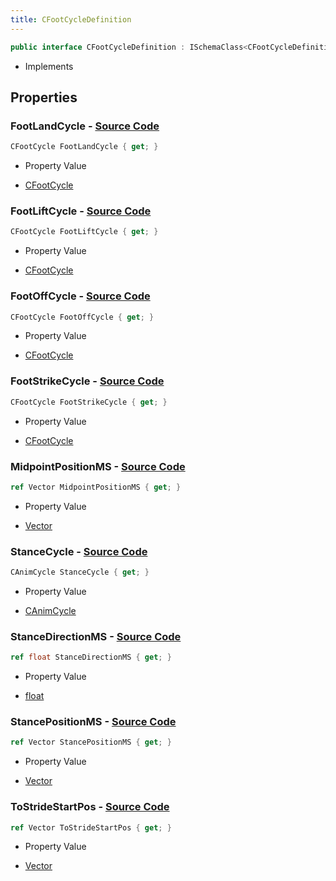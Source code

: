 ```yaml
---
title: CFootCycleDefinition
---
```


```csharp
public interface CFootCycleDefinition : ISchemaClass<CFootCycleDefinition>, ISchemaField, ISchemaClass, INativeHandle
```

- Implements

## Properties

### **FootLandCycle** - [Source Code](https://github.com/swiftly-solution/swiftlys2/blob/main/managed/src/SwiftlyS2.Generated/Schemas/Interfaces/CFootCycleDefinition.cs#L32)

```csharp
CFootCycle FootLandCycle { get; }
```

- Property Value

- [CFootCycle](/docs/api/shared/schemadefinitions/cfootcycle)

### **FootLiftCycle** - [Source Code](https://github.com/swiftly-solution/swiftlys2/blob/main/managed/src/SwiftlyS2.Generated/Schemas/Interfaces/CFootCycleDefinition.cs#L26)

```csharp
CFootCycle FootLiftCycle { get; }
```

- Property Value

- [CFootCycle](/docs/api/shared/schemadefinitions/cfootcycle)

### **FootOffCycle** - [Source Code](https://github.com/swiftly-solution/swiftlys2/blob/main/managed/src/SwiftlyS2.Generated/Schemas/Interfaces/CFootCycleDefinition.cs#L28)

```csharp
CFootCycle FootOffCycle { get; }
```

- Property Value

- [CFootCycle](/docs/api/shared/schemadefinitions/cfootcycle)

### **FootStrikeCycle** - [Source Code](https://github.com/swiftly-solution/swiftlys2/blob/main/managed/src/SwiftlyS2.Generated/Schemas/Interfaces/CFootCycleDefinition.cs#L30)

```csharp
CFootCycle FootStrikeCycle { get; }
```

- Property Value

- [CFootCycle](/docs/api/shared/schemadefinitions/cfootcycle)

### **MidpointPositionMS** - [Source Code](https://github.com/swiftly-solution/swiftlys2/blob/main/managed/src/SwiftlyS2.Generated/Schemas/Interfaces/CFootCycleDefinition.cs#L18)

```csharp
ref Vector MidpointPositionMS { get; }
```

- Property Value

- [Vector](/docs/api/shared/natives/vector)

### **StanceCycle** - [Source Code](https://github.com/swiftly-solution/swiftlys2/blob/main/managed/src/SwiftlyS2.Generated/Schemas/Interfaces/CFootCycleDefinition.cs#L24)

```csharp
CAnimCycle StanceCycle { get; }
```

- Property Value

- [CAnimCycle](/docs/api/shared/schemadefinitions/canimcycle)

### **StanceDirectionMS** - [Source Code](https://github.com/swiftly-solution/swiftlys2/blob/main/managed/src/SwiftlyS2.Generated/Schemas/Interfaces/CFootCycleDefinition.cs#L20)

```csharp
ref float StanceDirectionMS { get; }
```

- Property Value

- [float](https://learn.microsoft.com/dotnet/api/system.single)

### **StancePositionMS** - [Source Code](https://github.com/swiftly-solution/swiftlys2/blob/main/managed/src/SwiftlyS2.Generated/Schemas/Interfaces/CFootCycleDefinition.cs#L16)

```csharp
ref Vector StancePositionMS { get; }
```

- Property Value

- [Vector](/docs/api/shared/natives/vector)

### **ToStrideStartPos** - [Source Code](https://github.com/swiftly-solution/swiftlys2/blob/main/managed/src/SwiftlyS2.Generated/Schemas/Interfaces/CFootCycleDefinition.cs#L22)

```csharp
ref Vector ToStrideStartPos { get; }
```

- Property Value

- [Vector](/docs/api/shared/natives/vector)

